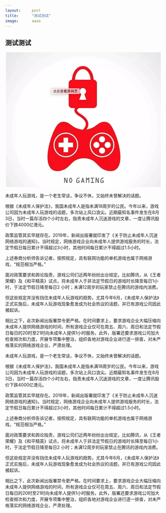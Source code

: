 ```yaml
---
layout:     post
title:      "测试测试"
image:      aaaa
---
```


## 测试测试

![](/post_images/2016-03-03-c/a.png)

未成年人玩游戏，是一个老生常谈，争议不休，又始终未曾解决的话题。

根据《未成年人保护法》，我国未成年人是指未满18周岁的公民。今年以来，游戏公司因为未成年人玩游戏的话题，多次站上风口浪尖。近期最知名事件发生在8月3日，当时一篇存活四个小时左右，指责未成年人沉迷游戏的文章，一度让腾讯股价下跌4000亿港元。

政策监管其实早就存在。2019年，新闻出版署就印发了《关于防止未成年人沉迷网络游戏的通知》。当时规定，网络游戏企业向未成年人提供游戏服务的时长，法定节假日每日累计不得超过3小时，其他时间每日累计不得超过1.5小时。

上述券商分析师告诉记者，按照规定，具有联网功能的单机游戏也属于网络游戏，“规范相当严格。”

面对政策要求和舆论指责，游戏公司们近两年纷纷出台规定。比如腾讯，从《王者荣耀》及《和平精英》试点，将未成年人于非法定节假日的游戏时长降至每日1小时，于法定节假日降至每日2 小时；未满12周岁的玩家禁止在腾讯的游戏内消费。

但这些规定并没有挡住未成年人玩游戏的趋势。尤其今年6月，《未成年人保护法》正式实施后，未成年人玩游戏现象愈发成为社会热议的话题，并已有游戏公司因此被起诉。

相比之下，此次新闻出版署禁令更严格。在时间要求上，要求游戏企业大幅压缩向未成年人提供网络游戏的时间，所有游戏企业仅可在周五、周六、周日和法定节假日每日的20时至21时向未成年人提供1小时服务。此外，版署还要求游戏公司加大检查频次和力度，开展专项集中整治，组织各地对游戏企业进行逐一排查，对未严格落实的网络游戏企业，严肃处理。

未成年人玩游戏，是一个老生常谈，争议不休，又始终未曾解决的话题。

根据《未成年人保护法》，我国未成年人是指未满18周岁的公民。今年以来，游戏公司因为未成年人玩游戏的话题，多次站上风口浪尖。近期最知名事件发生在8月3日，当时一篇存活四个小时左右，指责未成年人沉迷游戏的文章，一度让腾讯股价下跌4000亿港元。

政策监管其实早就存在。2019年，新闻出版署就印发了《关于防止未成年人沉迷网络游戏的通知》。当时规定，网络游戏企业向未成年人提供游戏服务的时长，法定节假日每日累计不得超过3小时，其他时间每日累计不得超过1.5小时。

上述券商分析师告诉记者，按照规定，具有联网功能的单机游戏也属于网络游戏，“规范相当严格。”

面对政策要求和舆论指责，游戏公司们近两年纷纷出台规定。比如腾讯，从《王者荣耀》及《和平精英》试点，将未成年人于非法定节假日的游戏时长降至每日1小时，于法定节假日降至每日2 小时；未满12周岁的玩家禁止在腾讯的游戏内消费。

但这些规定并没有挡住未成年人玩游戏的趋势。尤其今年6月，《未成年人保护法》正式实施后，未成年人玩游戏现象愈发成为社会热议的话题，并已有游戏公司因此被起诉。

相比之下，此次新闻出版署禁令更严格。在时间要求上，要求游戏企业大幅压缩向未成年人提供网络游戏的时间，所有游戏企业仅可在周五、周六、周日和法定节假日每日的20时至21时向未成年人提供1小时服务。此外，版署还要求游戏公司加大检查频次和力度，开展专项集中整治，组织各地对游戏企业进行逐一排查，对未严格落实的网络游戏企业，严肃处理。